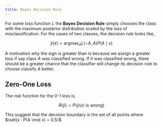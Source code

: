 ```yaml
---
title: Bayes Decision Rule
---
```


For some loss function $L$ the **Bayes Decision Rule** simply chooses the class with the maximum posterior distribution scaled by the loss of misclassification. For the cases of two classes, the decision rule looks like,

$$
\hat y(x) = \mathop{\arg\max}_A L(\neg A,A)P(A\mid x)
$$

A motivation why the sign is greater than is because we assign a greater loss if say class $A$ was classified wrong. If it was classified wrong, there should be a greater chance that the classifier will change its decision rule to choose classify $A$ better.

## Zero-One Loss

The risk function for the 0-1 loss is,

$$
R(\hat y) = P(\hat y(x)\text{ is wrong})
$$

This suggest that the decision boundary is the set of all points where $\set{x : P(A \mid x) = 0.5}$